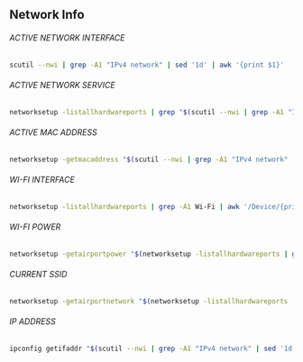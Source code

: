## Network Info

###### ACTIVE NETWORK INTERFACE
```bash
scutil --nwi | grep -A1 "IPv4 network" | sed '1d' | awk '{print $1}'
```

###### ACTIVE NETWORK SERVICE
```bash
networksetup -listallhardwareports | grep "$(scutil --nwi | grep -A1 "IPv4 network" | sed '1d' | awk '{print $1}')" -B1 | awk -F': ' '/Hardware Port/{print $NF}'
```

###### ACTIVE MAC ADDRESS
```bash
networksetup -getmacaddress "$(scutil --nwi | grep -A1 "IPv4 network" | sed '1d' | awk '{print $1}')" | awk '{print $3}'
```

###### WI-FI INTERFACE
```bash
networksetup -listallhardwareports | grep -A1 Wi-Fi | awk '/Device/{print $NF}'
```

###### WI-FI POWER
```bash
networksetup -getairportpower "$(networksetup -listallhardwareports | grep -A1 Wi-Fi | awk '/Device/{print $NF}')" | awk '{print $NF}'
```

###### CURRENT SSID
```bash
networksetup -getairportnetwork "$(networksetup -listallhardwareports | grep -A1 Wi-Fi | awk '/Device/{print $2}')" 2> /dev/null | awk -F': ' '{print $NF}'
```

###### IP ADDRESS
```bash
ipconfig getifaddr "$(scutil --nwi | grep -A1 "IPv4 network" | sed '1d' | awk '{print $1}')"
```
